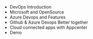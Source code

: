 * DevOps Introduction
* Microsoft and OpenSource
* Azure Devops and Features
* Github & Azure Devops Better together
* Cloud connected apps with Appcenter 
* Demo
